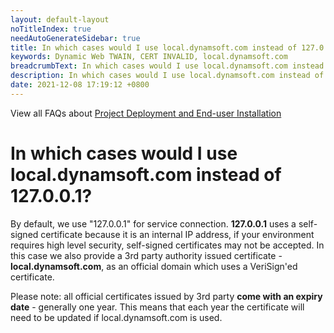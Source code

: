 ```yaml
---
layout: default-layout
noTitleIndex: true
needAutoGenerateSidebar: true
title: In which cases would I use local.dynamsoft.com instead of 127.0.0.1?
keywords: Dynamic Web TWAIN, CERT INVALID, local.dynamsoft.com
breadcrumbText: In which cases would I use local.dynamsoft.com instead of 127.0.0.1?
description: In which cases would I use local.dynamsoft.com instead of 127.0.0.1?
date: 2021-12-08 17:19:12 +0800
---
```


View all FAQs about [Project Deployment and End-user Installation](
https://www.dynamsoft.com/web-twain/docs/faq/#project-deployment-and-end-user-installation)

# In which cases would I use local.dynamsoft.com instead of 127.0.0.1?

By default, we use "127.0.0.1" for service connection. **127.0.0.1** uses a self-signed certificate because it is an internal IP address, if your environment requires high level security, self-signed certificates may not be accepted. In this case we also provide a 3rd party authority issued certificate - **local.dynamsoft.com**, as an official domain which uses a VeriSign'ed certificate.  

Please note: all official certificates issued by 3rd party **come with an expiry date** - generally one year. This means that each year the certificate will need to be updated if local.dynamsoft.com is used.

